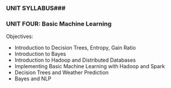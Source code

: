 ### UNIT SYLLABUS###
### UNIT FOUR: Basic Machine Learning ###

Objectives:
  - Introduction to Decision Trees, Entropy, Gain Ratio
  - Introduction to Bayes
  - Introduction to Hadoop and Distributed Databases
  - Implementing Basic Machine Learning with Hadoop and Spark
  - Decision Trees and Weather Prediction
  - Bayes and NLP
